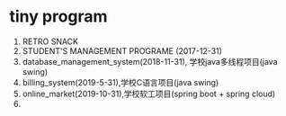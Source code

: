# tiny program
1. RETRO SNACK
2. STUDENT'S MANAGEMENT PROGRAME  (2017-12-31)
3. database_management_system(2018-11-31), 学校java多线程项目(java swing)
4. billing_system(2019-5-31),学校C语言项目(java swing)
5. online_market(2019-10-31),学校软工项目(spring boot + spring cloud)
6. 